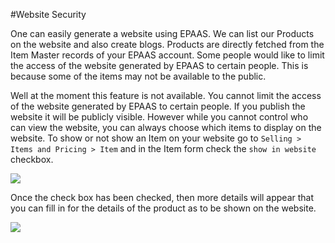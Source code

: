 <!-- add-breadcrumbs -->
#Website Security

One can easily generate a website using EPAAS. We can list our Products on the website and also create blogs. Products are directly fetched from the Item Master records of your EPAAS account. Some people would like to limit the access of the website generated by EPAAS to certain people. This is because some of the items may not be available to the public.

Well at the moment this feature is not available. You cannot limit the access of the website generated by EPAAS to certain people. If you publish the website it will be publicly visible. However while you cannot control who can view the website, you can always choose which items to display on the website. To show or not show an Item on your website go to `Selling > Items and Pricing > Item` and in the Item form check the `show in website` checkbox. 

<img src="{{docs_base_url}}/assets/img/articles/item-show-on-website-checkbox.png"> 

Once the check box has been checked, then more details will appear that you can fill in for the details of the product as to be shown on the website.

<img src="{{docs_base_url}}/assets/img/articles/item-show-on-website-checkbox-checked.png"> 